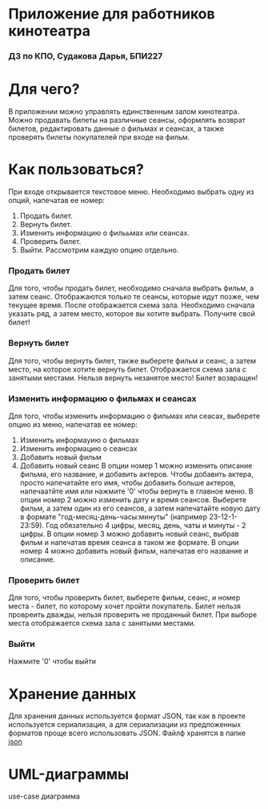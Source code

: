# Приложение для работников кинотеатра 
### ДЗ по КПО, Судакова Дарья, БПИ227
# Для чего?
В приложении можно управлять единственным залом кинотеатра. Можно продавать билеты на различные сеансы, оформлять возврат билетов, редактировать данные о фильмах и сеансах, а также проверять билеты покупателей при входе на фильм.
# Как пользоваться?
При входе открывается текстовое меню. Необходимо выбрать одну из опций, напечатав ее номер:
1. Продать билет.
2. Вернуть билет.
3. Изменить информацию о филььмах или сеансах.
4. Проверить билет.
5. Выйти.
Рассмотрим каждую опцию отдельно.
### Продать билет
Для того, чтобы продать билет, необходимо сначала выбрать фильм, а затем сеанс. Отображаются только те сеансы, которые идут позже, чем текущее время.
После отображается схема зала. Необходимо сначала указать ряд, а затем место, которое вы хотите выбрать. 
Получите свой билет!
### Вернуть билет 
Для того, чтобы вернуть билет, также выберете фильм и сеанс, а затем место, на которое хотите вернуть билет. Отображается схема зала с занятыми местами. Нельзя вернуть незанятое место! 
Билет возвращен!
### Изменить информацию о фильмах и сеансах
Для того, чтобы изменить информацию о фильмах или сеасах, выберете опцию из меню, напечатав ее номер:
1. Изменить информауию о фильмах
2. Изменить информацию о сеансах
3. Добавить новый фильм
4. Добавить новый сеанс
В опции номер 1 можно изменить описание фильма, его название, и добавить актеров. Чтобы добавить актера, просто напечатайте его имя, чтобы добавить больше актеров, напечаатйте имя или нажмите '0' чтобы вернуть в главное меню.
В опции номер 2 можно изменить дату и время сеансов. Выберете фильм, а затем один из его сеансов, а затем напечатайте новую дату в формате "год-месяц-день-часы:минуты" (например 23-12-1-23:59). Год обязательно 4 цифры, месяц, день, чаты и минуты - 2 цифры.
В опции номер 3 можно добавить новый сеанс, выбрав фильм и напечатав время сеанса в таком же формате.
В опции номер 4 можно добавить новый фильм, напечатав его название и описание.
### Проверить билет
Для того, чтобы проверить билет, выберете фильм, сеанс, и номер места - билет, по которому хочет пройти покупатель. Билет нельзя провреить дважды, нельзя проверить не проданный билет. При выборе места отображается схема зала с занятыми местами.
### Выйти
Нажмите '0' чтобы выйти
# Хранение данных
Для хранения данных используется формат JSON, так как в проекте используется сериализация, а для сериализации из предложенных форматов проще всего использовать JSON. Файлф хранятся в папке [json](src/main/resources/json)
# UML-диаграммы
use-case диаграмма
